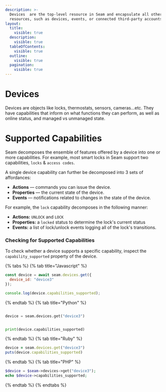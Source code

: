```yaml
---
description: >-
  Devices  are the top-level resource in Seam and encapsulate all other
  resources, such as devices, events, or connected third-party accounts.
layout:
  title:
    visible: true
  description:
    visible: true
  tableOfContents:
    visible: true
  outline:
    visible: true
  pagination:
    visible: true
---
```


# Devices

Devices are objects like locks, thermostats, sensors, cameras...etc. They have capabilities that inform on what functions they can perform, as well as online status, and managed vs unmanaged state. 


# Supported Capabilities

Seam decomposes the ensemble of features offered by a device into one or more capabilities. For example, most smart locks in Seam support two capabilities, `locks` & `access codes`. 

A single device capability can further be decomposed into 3 sets of affordances:

* **Actions** — commands you can issue the device.
* **Properties** — the current state of the device.
* **Events** — notifications related to changes in the state of the device.

For example, the `lock` capability decomposes in the following manner:

* **Actions:** `UNLOCK` and `LOCK`
* **Properties:**  a `locked` status to determine the lock's current status
* **Events:** a list of lock/unlock events logging all of the lock's transitions.

### Checking for Supported Capabilities
To check whether a device supports a specific capability, inspect the `capability_supported` property of the device.

<!-- CODE INJECT START
Get a device and print out the capability_supported property of this device

e.g. in python you could do:
```python
device = seam.devices.get("some_device_uuid")
print(device.capability_supported)
```
-->
{% tabs %}
{% tab title="Javascript" %}
```javascript
const device = await seam.devices.get({
  device_id: "device3"
});

console.log(device.capabilities_supported);
```
{% endtab %}
{% tab title="Python" %}
```python

device = seam.devices.get("device3")


print(device.capabilities_supported)
```
{% endtab %}
{% tab title="Ruby" %}
```ruby
device = seam.devices.get("device3")
puts(device.capabilities_supported)
```
{% endtab %}
{% tab title="PHP" %}
```php
$device = $seam->devices->get("device3");
echo $device->capabilities_supported;
```
{% endtab %}
{% endtabs %}
<!-- CODE INJECT END -->